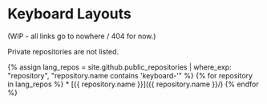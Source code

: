 # Keyboard Layouts

(WIP - all links go to nowhere / 404 for now.)

Private repositories are not listed.

<div class="threecolumn repolist" markdown="1">
{% assign lang_repos = site.github.public_repositories | where_exp: "repository", "repository.name contains 'keyboard-'" %}
{% for repository in lang_repos %}
  * [{{ repository.name }}]({{ repository.name }}/)
{% endfor %}
</div>
